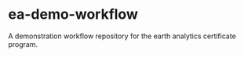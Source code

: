 # ea-demo-workflow

A demonstration workflow repository for the earth analytics certificate program.
